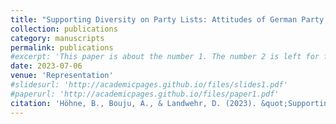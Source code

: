 ```yaml
---
title: "Supporting Diversity on Party Lists: Attitudes of German Party Gatekeepers towards Enhancing Immigrant Representation."
collection: publications
category: manuscripts
permalink: publications
#excerpt: 'This paper is about the number 1. The number 2 is left for future work.'
date: 2023-07-06
venue: 'Representation'
#slidesurl: 'http://academicpages.github.io/files/slides1.pdf'
#paperurl: 'http://academicpages.github.io/files/paper1.pdf'
citation: 'Höhne, B., Bouju, A., & Landwehr, D. (2023). &quot;Supporting Diversity on Party Lists: Attitudes of German Party Gatekeepers towards Enhancing Immigrant Representation.&quot; <i>Representation</i>. 60(3).'
---
```


